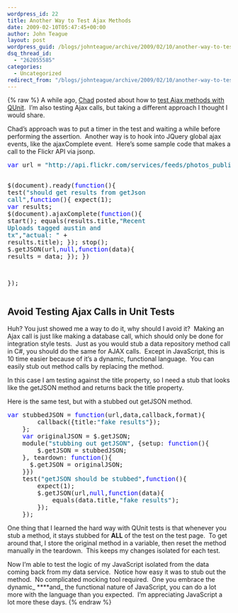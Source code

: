 ```yaml
---
wordpress_id: 22
title: Another Way to Test Ajax Methods
date: 2009-02-10T05:47:45+00:00
author: John Teague
layout: post
wordpress_guid: /blogs/johnteague/archive/2009/02/10/another-way-to-test-ajax-methods.aspx
dsq_thread_id:
  - "262055585"
categories:
  - Uncategorized
redirect_from: "/blogs/johnteague/archive/2009/02/10/another-way-to-test-ajax-methods.aspx/"
---
```

{% raw %}
A while ago, [Chad](http://chadmyers.lostechies.com) posted about how to [test Ajax methods with QUnit](https://lostechies.com/blogs/chad_myers/archive/2008/12/22/asynchronous-javascript-testing-with-qunit.aspx).&#160; I’m also testing Ajax calls, but taking a different approach I thought I would share.

Chad’s approach was to put a timer in the test and waiting a while before performing the assertion.&#160; Another way is to hook into JQuery global ajax events, like the ajaxComplete event.&#160; Here’s some sample code that makes a call to the Flickr API via jsonp.

<div>
  <pre><span style="color: #0000ff">var</span> url = <span style="color: #006080">"http://api.flickr.com/services/feeds/photos_public.gne?tags=austin,tx&format=json&jsoncallback=?"</span>;

$(document).ready(<span style="color: #0000ff">function</span>(){
    test(<span style="color: #006080">"should get results from getJson call"</span>,<span style="color: #0000ff">function</span>(){
        expect(1);
        <span style="color: #0000ff">var</span> results;
        $(document).ajaxComplete(<span style="color: #0000ff">function</span>(){
            start();
            equals(results.title,<span style="color: #006080">"Recent Uploads tagged austin and tx"</span>,<span style="color: #006080">"actual: "</span> + results.title);
        });
        stop();
        $.getJSON(url,<span style="color: #0000ff">null</span>,<span style="color: #0000ff">function</span>(data){
            results = data;
        });
    })

});</pre>
</div>

## Avoid Testing Ajax Calls in Unit Tests

Huh? You just showed me a way to do it, why should I avoid it?&#160; Making an Ajax call is just like making a database call, which should only be done for integration style tests.&#160; Just as you would stub a data repository method call in C#, you should do the same for AJAX calls.&#160; Except in JavaScript, this is 10 time easier because of it’s a dynamic, functional language.&#160; You can easily stub out method calls by replacing the method.

In this case I am testing against the title property, so I need a stub that looks like the getJSON method and returns back the title property.

Here is the same test, but with a stubbed out getJSON method.

<div>
  <pre><span style="color: #0000ff">var</span> stubbedJSON = <span style="color: #0000ff">function</span>(url,data,callback,format){
        callback({title:<span style="color: #006080">"fake results"</span>});
    };
    <span style="color: #0000ff">var</span> originalJSON = $.getJSON;
    module(<span style="color: #006080">"stubbing out getJSON"</span>, {setup: <span style="color: #0000ff">function</span>(){
        $.getJSON = stubbedJSON;
    }, teardown: <span style="color: #0000ff">function</span>(){
      $.getJSON = originalJSON;  
    }})
    test(<span style="color: #006080">"getJSON should be stubbed"</span>,<span style="color: #0000ff">function</span>(){
        expect(1);
        $.getJSON(url,<span style="color: #0000ff">null</span>,<span style="color: #0000ff">function</span>(data){
            equals(data.title,<span style="color: #006080">"fake results"</span>);
        });
    });</pre>
</div>

One thing that I learned the hard way with QUnit tests is that whenever you stub a method, it stays stubbed for **ALL** of the test on the test page.&#160; To get around that, I store the original method in a variable, then reset the method manually in the teardown.&#160; This keeps my changes isolated for each test.

Now I’m able to test the logic of my JavaScript isolated from the data coming back from my data service.&#160; Notice how easy it was to stub out the method.&#160; No complicated mocking tool required.&#160; One you embrace the dynamic_ ****and_ the functional nature of JavaScript, you can do a lot more with the language than you expected.&#160; I’m appreciating JavaScript a lot more these days.
{% endraw %}
